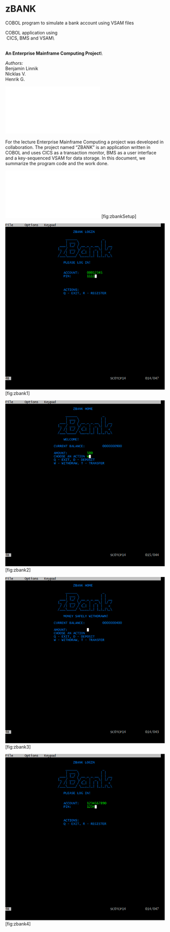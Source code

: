 # zBANK
COBOL program to simulate a bank account using VSAM files


COBOL application using\
 CICS, BMS and VSAM\

\
<span> **An Enterprise Mainframe Computing Project**</span>\

*Authors:*\
Benjamin Linnik\
Nicklas V.\
Henrik G.

![image](img/logo.pdf)

For the lecture Enterprise Mainframe Computing a project was developed
in collaboration. The project named “ZBANK” is an application written in
COBOL and uses CICS as a transaction monitor, BMS as a user interface
and a key-sequenced VSAM for data storage. In this document, we
summarize the program code and the work done.

![image](img/ZBankSetup.pdf) [fig:zbankSetup]

![image](img/zbank1.png) [fig:zbank1]

![image](img/zbank2.png) [fig:zbank2]

![image](img/zbank3.png) [fig:zbank3]

![image](img/zbank4.png) [fig:zbank4]
